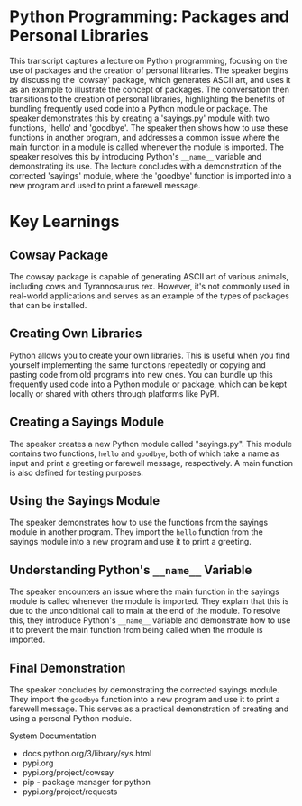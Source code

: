 # Python Programming: Packages and Personal Libraries

This transcript captures a lecture on Python programming, focusing on the use of packages and the creation of personal libraries. The speaker begins by discussing the 'cowsay' package, which generates ASCII art, and uses it as an example to illustrate the concept of packages. The conversation then transitions to the creation of personal libraries, highlighting the benefits of bundling frequently used code into a Python module or package. The speaker demonstrates this by creating a 'sayings.py' module with two functions, 'hello' and 'goodbye'. The speaker then shows how to use these functions in another program, and addresses a common issue where the main function in a module is called whenever the module is imported. The speaker resolves this by introducing Python's `__name__` variable and demonstrating its use. The lecture concludes with a demonstration of the corrected 'sayings' module, where the 'goodbye' function is imported into a new program and used to print a farewell message.

# Key Learnings

## Cowsay Package
The cowsay package is capable of generating ASCII art of various animals, including cows and Tyrannosaurus rex. However, it's not commonly used in real-world applications and serves as an example of the types of packages that can be installed.

## Creating Own Libraries
Python allows you to create your own libraries. This is useful when you find yourself implementing the same functions repeatedly or copying and pasting code from old programs into new ones. You can bundle up this frequently used code into a Python module or package, which can be kept locally or shared with others through platforms like PyPI.

## Creating a Sayings Module
The speaker creates a new Python module called "sayings.py". This module contains two functions, `hello` and `goodbye`, both of which take a name as input and print a greeting or farewell message, respectively. A main function is also defined for testing purposes.

## Using the Sayings Module
The speaker demonstrates how to use the functions from the sayings module in another program. They import the `hello` function from the sayings module into a new program and use it to print a greeting.

## Understanding Python's `__name__` Variable
The speaker encounters an issue where the main function in the sayings module is called whenever the module is imported. They explain that this is due to the unconditional call to main at the end of the module. To resolve this, they introduce Python's `__name__` variable and demonstrate how to use it to prevent the main function from being called when the module is imported.

## Final Demonstration
The speaker concludes by demonstrating the corrected sayings module. They import the `goodbye` function into a new program and use it to print a farewell message. This serves as a practical demonstration of creating and using a personal Python module.


System Documentation
- docs.python.org/3/library/sys.html
- pypi.org
- pypi.org/project/cowsay
- pip - package manager for python
- pypi.org/project/requests